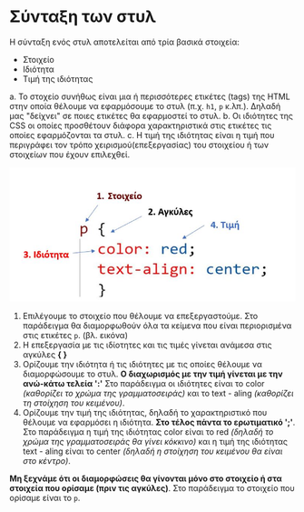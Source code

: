 # Σύνταξη των στυλ

Η σύνταξη ενός στυλ αποτελείται από τρία βασικά στοιχεία:

- Στοιχείο
- Ιδιότητα
- Τιμή της ιδιότητας

a. Το στοχείο συνήθως είναι μια ή περισσότερες ετικέτες (tags) της HTML στην οποία θέλουμε να εφαρμόσουμε το στυλ (π.χ. ```h1```, ```p``` κ.λπ.). Δηλαδή μας "δείχνει" σε ποιες ετικέτες θα εφαρμοστεί το στυλ.
b. Οι ιδιότητες της CSS οι οποίες προσθέτουν διάφορα χαρακτηριστικά στις ετικέτες τις οποίες εφαρμόζονται τα στυλ.
c. Η τιμή της ιδιότητας είναι η τιμή που περιγράφει τον τρόπο χειρισμού(επεξεργασίας) του στοιχείου ή των στοιχείων που έχουν επιλεχθεί.

![syntax](../images/syntax.jpg)

1. Επιλέγουμε το στοιχείο που θέλουμε να επεξεργαστούμε. Στο παράδειγμα θα διαμορφωθούν όλα τα κείμενα που είναι περιορισμένα στις ετικέτες ```p```. (βλ. εικόνα)
2. H επεξεργασία με τις ιδίοτητες και τις τιμές γίνεται ανάμεσα στις αγκύλες **{ }**
3. Ορίζουμε την ιδιότητα ή τις ιδιότητες με τις οποίες θέλουμε να διαμορφώσουμε το στυλ. **Ο διαχωρισμός με την τιμή γίνεται με την ανώ-κάτω τελεία ':'** Στο παράδειγμα οι ιδιότητες είναι το color *(καθορίζει το χρώμα της γραμματοσειράς)* και το text - aling *(καθορίζει τη στοίχηση του κειμένου)*.
4. Ορίζουμε την τιμή της ιδιότητας, δηλαδή το χαρακτηριστικό που θέλουμε να εφαρμόσει η ιδιότητα. **Στο τέλος πάντα το ερωτιματικό ';'**. Στο παράδειγμα η τιμή της ιδιότητας color είναι το red *(δηλαδή το χρώμα της γραμματοσειράς θα γίνει κόκκινο)* και η τιμή της ιδιότητας text - aling είναι το center *(δηλαδή η στοίχηση του κειμένου θα είναι στο κέντρο)*.

**Μη ξεχνάμε ότι οι διαμορφώσεις θα γίνονται μόνο στο στοιχείο ή στα στοιχεία που ορίσαμε (πριν τις αγκύλες)**. Στο παράδειγμα το στοιχείο που ορίσαμε είναι το ```p```.
